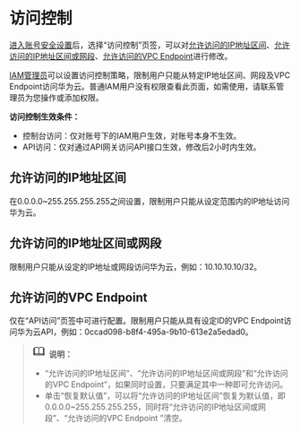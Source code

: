 # 访问控制<a name="zh-cn_topic_0079477318"></a>

[进入账号安全设置](账号安全设置概述.md#zh-cn_topic_0179263545_section113256158575)后，选择“访问控制”页签，可以对[允许访问的IP地址区间](#zh-cn_topic_0176803440_section1659055844011)、[允许访问的IP地址区间或网段](#zh-cn_topic_0176803440_section5282253478)、[允许访问的VPC Endpoint](#zh-cn_topic_0176803440_section148601027258)进行修改。

[IAM管理员](https://support.huaweicloud.com/usermanual-iam/zh-cn_topic_0079496985.html)可以设置访问控制策略，限制用户只能从特定IP地址区间、网段及VPC Endpoint访问华为云。普通IAM用户没有权限查看此页面，如需使用，请联系管理员为您操作或添加权限。

**访问控制生效条件：**

-   控制台访问：仅对账号下的IAM用户生效，对账号本身不生效。
-   API访问：仅对通过API网关访问API接口生效，修改后2小时内生效。

## 允许访问的IP地址区间<a name="zh-cn_topic_0176803440_section1659055844011"></a>

在0.0.0.0\~255.255.255.255之间设置，限制用户只能从设定范围内的IP地址访问华为云。

## 允许访问的IP地址区间或网段<a name="zh-cn_topic_0176803440_section5282253478"></a>

限制用户只能从设定的IP地址或网段访问华为云，例如：10.10.10.10/32。

## 允许访问的VPC Endpoint<a name="zh-cn_topic_0176803440_section148601027258"></a>

仅在“API访问”页签中可进行配置。限制用户只能从具有设定ID的VPC Endpoint访问华为云API，例如：0ccad098-b8f4-495a-9b10-613e2a5edad0。

>![](public_sys-resources/icon-note.gif) **说明：**   
>-   “允许访问的IP地址区间”、“允许访问的IP地址区间或网段”和“允许访问的VPC Endpoint”，如果同时设置，只要满足其中一种即可允许访问。  
>-   单击“恢复默认值”，可以将“允许访问的IP地址区间”恢复为默认值，即0.0.0.0\~255.255.255.255，同时将“允许访问的IP地址区间或网段”、“允许访问的VPC Endpoint ”清空。  

